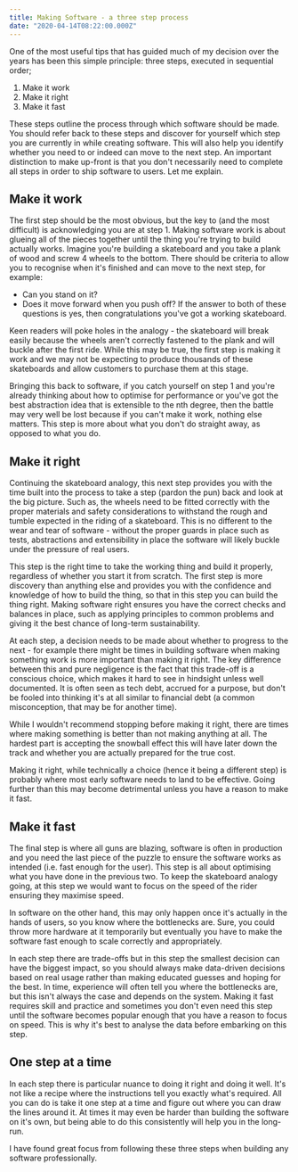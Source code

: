 ```yaml
---
title: Making Software - a three step process
date: "2020-04-14T08:22:00.000Z"
---
```

One of the most useful tips that has guided much of my decision over the years has been this simple principle: three steps, executed in sequential order;

1. Make it work
2. Make it right
3. Make it fast

These steps outline the process through which software should be made. You should refer back to these steps and discover for yourself which step you are currently in while creating software. This will also help you identify whether you need to or indeed can move to the next step.
An important distinction to make up-front is that you don't necessarily need to complete all steps in order to ship software to users. Let me explain.

## Make it work
The first step should be the most obvious, but the key to (and the most difficult) is acknowledging you are at step 1. Making software work is about glueing all of the pieces together until the thing you're trying to build actually works. 
Imagine you're building a skateboard and you take a plank of wood and screw 4 wheels to the bottom. There should be criteria to allow you to recognise when it's finished and can move to the next step, for example:
- Can you stand on it?
- Does it move forward when you push off?
If the answer to both of these questions is yes, then congratulations you've got a working skateboard.

Keen readers will poke holes in the analogy - the skateboard will break easily because the wheels aren't correctly fastened to the plank and will buckle after the first ride. While this may be true, the first step is making it work and we may not be expecting to produce thousands of these skateboards and allow customers to purchase them at this stage.

Bringing this back to software, if you catch yourself on step 1 and you're already thinking about how to optimise for performance or you've got the best abstraction idea that is extensible to the nth degree, then the battle may very well be lost because if you can't make it work, nothing else matters.
This step is more about what you don't do straight away, as opposed to what you do.

## Make it right
Continuing the skateboard analogy, this next step provides you with the time built into the process to take a step (pardon the pun) back and look at the big picture. Such as, the wheels need to be fitted correctly with the proper materials and safety considerations to withstand the rough and tumble expected in the riding of a skateboard.
This is no different to the wear and tear of software - without the proper guards in place such as tests, abstractions and extensibility in place the software will likely buckle under the pressure of real users.

This step is the right time to take the working thing and build it properly, regardless of whether you start it from scratch. The first step is more discovery than anything else and provides you with the confidence and knowledge of how to build the thing, so that in this step you can build the thing right.
Making software right ensures you have the correct checks and balances in place, such as applying principles to common problems and giving it the best chance of long-term sustainability.

At each step, a decision needs to be made about whether to progress to the next - for example there might be times in building software when making something work is more important than making it right. The key difference between this and pure negligence is the fact that this trade-off is a conscious choice, which makes it hard to see in hindsight unless well documented. It is often seen as tech debt, accrued for a purpose, but don't be fooled into thinking it's at all similar to financial debt (a common misconception, that may be for another time). 

While I wouldn't recommend stopping before making it right, there are times where making something is better than not making anything at all. The hardest part is accepting the snowball effect this will have later down the track and whether you are actually prepared for the true cost.

Making it right, while technically a choice (hence it being a different step) is probably where most early software needs to land to be effective. Going further than this may become detrimental unless you have a reason to make it fast.

## Make it fast
The final step is where all guns are blazing, software is often in production and you need the last piece of the puzzle to ensure the software works as intended (i.e. fast enough for the user). This step is all about optimising what you have done in the previous two. To keep the skateboard analogy going, at this step we would want to focus on the speed of the rider ensuring they maximise speed.

In software on the other hand, this may only happen once it's actually in the hands of users, so you know where the bottlenecks are. Sure, you could throw more hardware at it temporarily but eventually you have to make the software fast enough to scale correctly and appropriately.

In each step there are trade-offs but in this step the smallest decision can have the biggest impact, so you should always make data-driven decisions based on real usage rather than making educated guesses and hoping for the best. In time, experience will often tell you where the bottlenecks are, but this isn't always the case and depends on the system. Making it fast requires skill and practice and sometimes you don't even need this step until the software becomes popular enough that you have a reason to focus on speed. This is why it's best to analyse the data before embarking on this step.

## One step at a time
In each step there is particular nuance to doing it right and doing it well. It's not like a recipe where the instructions tell you exactly what's required. All you can do is take it one step at a time and figure out where you can draw the lines around it. At times it may even be harder than building the software on it's own, but being able to do this consistently will help you in the long-run.

I have found great focus from following these three steps when building any software professionally.